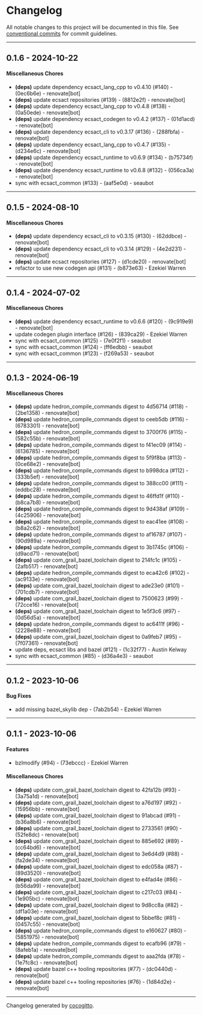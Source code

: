 # Changelog

All notable changes to this project will be documented in this file. See [conventional commits](https://www.conventionalcommits.org/) for commit guidelines.

- - -
## 0.1.6 - 2024-10-22
#### Miscellaneous Chores
- **(deps)** update dependency ecsact_lang_cpp to v0.4.10 (#140) - (0ec6b6e) - renovate[bot]
- **(deps)** update ecsact repositories (#139) - (8812e2f) - renovate[bot]
- **(deps)** update dependency ecsact_lang_cpp to v0.4.8 (#138) - (0a50ede) - renovate[bot]
- **(deps)** update dependency ecsact_codegen to v0.4.2 (#137) - (01d1acd) - renovate[bot]
- **(deps)** update dependency ecsact_cli to v0.3.17 (#136) - (288fbfa) - renovate[bot]
- **(deps)** update dependency ecsact_lang_cpp to v0.4.7 (#135) - (d234e6c) - renovate[bot]
- **(deps)** update dependency ecsact_runtime to v0.6.9 (#134) - (b75734f) - renovate[bot]
- **(deps)** update dependency ecsact_runtime to v0.6.8 (#132) - (056ca3a) - renovate[bot]
- sync with ecsact_common (#133) - (aaf5e0d) - seaubot

- - -

## 0.1.5 - 2024-08-10
#### Miscellaneous Chores
- **(deps)** update dependency ecsact_cli to v0.3.15 (#130) - (62ddbce) - renovate[bot]
- **(deps)** update dependency ecsact_cli to v0.3.14 (#129) - (4e2d231) - renovate[bot]
- **(deps)** update ecsact repositories (#127) - (d1cde20) - renovate[bot]
- refactor to use new codegen api (#131) - (b873e63) - Ezekiel Warren

- - -

## 0.1.4 - 2024-07-02
#### Miscellaneous Chores
- **(deps)** update dependency ecsact_runtime to v0.6.6 (#120) - (9c919e9) - renovate[bot]
- update codegen plugin interface (#126) - (839ca29) - Ezekiel Warren
- sync with ecsact_common (#125) - (7e0f2f1) - seaubot
- sync with ecsact_common (#124) - (ff6edbb) - seaubot
- sync with ecsact_common (#123) - (f269a53) - seaubot

- - -

## 0.1.3 - 2024-06-19
#### Miscellaneous Chores
- **(deps)** update hedron_compile_commands digest to 4d56714 (#118) - (2be1358) - renovate[bot]
- **(deps)** update hedron_compile_commands digest to ceeb5db (#116) - (6783301) - renovate[bot]
- **(deps)** update hedron_compile_commands digest to 3700f76 (#115) - (582c55b) - renovate[bot]
- **(deps)** update hedron_compile_commands digest to f41ec09 (#114) - (6136785) - renovate[bot]
- **(deps)** update hedron_compile_commands digest to 5f9f8ba (#113) - (0ce68e2) - renovate[bot]
- **(deps)** update hedron_compile_commands digest to b998dca (#112) - (333b5ef) - renovate[bot]
- **(deps)** update hedron_compile_commands digest to 388cc00 (#111) - (eddbc28) - renovate[bot]
- **(deps)** update hedron_compile_commands digest to 46ffd1f (#110) - (b8ca7b8) - renovate[bot]
- **(deps)** update hedron_compile_commands digest to 9d438af (#109) - (4c25906) - renovate[bot]
- **(deps)** update hedron_compile_commands digest to eac41ee (#108) - (b8a2c62) - renovate[bot]
- **(deps)** update hedron_compile_commands digest to af16787 (#107) - (90d989a) - renovate[bot]
- **(deps)** update hedron_compile_commands digest to 3b1745c (#106) - (d9acd71) - renovate[bot]
- **(deps)** update com_grail_bazel_toolchain digest to 214fc1c (#105) - (2afb517) - renovate[bot]
- **(deps)** update hedron_compile_commands digest to eca42c6 (#102) - (ac9133e) - renovate[bot]
- **(deps)** update com_grail_bazel_toolchain digest to ade23e0 (#101) - (701cdb7) - renovate[bot]
- **(deps)** update com_grail_bazel_toolchain digest to 7500623 (#99) - (72cce16) - renovate[bot]
- **(deps)** update com_grail_bazel_toolchain digest to 1e5f3c6 (#97) - (0d56d5a) - renovate[bot]
- **(deps)** update hedron_compile_commands digest to ac6411f (#96) - (2228e88) - renovate[bot]
- **(deps)** update com_grail_bazel_toolchain digest to 0a9feb7 (#95) - (7f07361) - renovate[bot]
- update deps, ecsact libs and bazel (#121) - (1c32f77) - Austin Kelway
- sync with ecsact_common (#85) - (d36a4e3) - seaubot

- - -


## 0.1.2 - 2023-10-06

#### Bug Fixes

- add missing bazel_skylib dep - (7ab2b54) - Ezekiel Warren

- - -

## 0.1.1 - 2023-10-06

#### Features

- bzlmodify (#94) - (73ebccc) - Ezekiel Warren

#### Miscellaneous Chores

- **(deps)** update com_grail_bazel_toolchain digest to 42fa12b (#93) - (3a75a1d) - renovate[bot]
- **(deps)** update com_grail_bazel_toolchain digest to a76d197 (#92) - (15956bb) - renovate[bot]
- **(deps)** update com_grail_bazel_toolchain digest to 91abcad (#91) - (b36a8b6) - renovate[bot]
- **(deps)** update com_grail_bazel_toolchain digest to 2733561 (#90) - (52fe8dc) - renovate[bot]
- **(deps)** update com_grail_bazel_toolchain digest to 885e692 (#89) - (cc64bd6) - renovate[bot]
- **(deps)** update com_grail_bazel_toolchain digest to 3e6d4d9 (#88) - (fa2de34) - renovate[bot]
- **(deps)** update com_grail_bazel_toolchain digest to edc058a (#87) - (89d3520) - renovate[bot]
- **(deps)** update com_grail_bazel_toolchain digest to e4fad4e (#86) - (b56da99) - renovate[bot]
- **(deps)** update com_grail_bazel_toolchain digest to c217c03 (#84) - (1e905bc) - renovate[bot]
- **(deps)** update com_grail_bazel_toolchain digest to 9d8cc8a (#82) - (df1a03e) - renovate[bot]
- **(deps)** update com_grail_bazel_toolchain digest to 5bbef8c (#81) - (0457c55) - renovate[bot]
- **(deps)** update hedron_compile_commands digest to e160627 (#80) - (5851975) - renovate[bot]
- **(deps)** update hedron_compile_commands digest to ecafb96 (#79) - (8afeb1a) - renovate[bot]
- **(deps)** update hedron_compile_commands digest to aaa2fda (#78) - (1e7fc8c) - renovate[bot]
- **(deps)** update bazel c++ tooling repositories (#77) - (dc0440d) - renovate[bot]
- **(deps)** update bazel c++ tooling repositories (#76) - (1d84d2e) - renovate[bot]

- - -

Changelog generated by [cocogitto](https://github.com/cocogitto/cocogitto).
